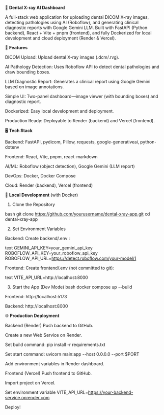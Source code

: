 🦷 **Dental X-ray AI Dashboard**

A full-stack web application for uploading dental DICOM X-ray images, detecting pathologies using AI (Roboflow), and generating clinical diagnostic reports with Google Gemini LLM.
Built with FastAPI (Python backend), React + Vite + pnpm (frontend), and fully Dockerized for local development and cloud deployment (Render & Vercel).

🚀 **Features**

DICOM Upload: Upload dental X-ray images (.dcm/.rvg).

AI Pathology Detection: Uses Roboflow API to detect dental pathologies and draw bounding boxes.

LLM Diagnostic Report: Generates a clinical report using Google Gemini based on image annotations.

Simple UI: Two-panel dashboard—image viewer (with bounding boxes) and diagnostic report.

Dockerized: Easy local development and deployment.

Production Ready: Deployable to Render (backend) and Vercel (frontend).

🖥️ **Tech Stack**

Backend: FastAPI, pydicom, Pillow, requests, google-generativeai, python-dotenv

Frontend: React, Vite, pnpm, react-markdown

AI/ML: Roboflow (object detection), Google Gemini (LLM report)

DevOps: Docker, Docker Compose

Cloud: Render (backend), Vercel (frontend)

🏁 **Local Development** (with Docker)

1. Clone the Repository

bash
git clone https://github.com/yourusername/dental-xray-app.git
cd dental-xray-app

2. Set Environment Variables

Backend:
Create backend/.env :

text
GEMINI_API_KEY=your_gemini_api_key
ROBOFLOW_API_KEY=your_roboflow_api_key
ROBOFLOW_API_URL=https://detect.roboflow.com/your-model/1

Frontend:
Create frontend/.env (not committed to git):

text
VITE_API_URL=http://localhost:8000

3. Start the App (Dev Mode)
bash
docker compose up --build

Frontend: http://localhost:5173

Backend: http://localhost:8000

🌐 **Production Deployment**

Backend (Render)
Push backend to GitHub.

Create a new Web Service on Render.

Set build command: pip install -r requirements.txt

Set start command: uvicorn main:app --host 0.0.0.0 --port $PORT

Add environment variables in Render dashboard.

Frontend (Vercel)
Push frontend to GitHub.

Import project on Vercel.

Set environment variable VITE_API_URL=https://your-backend-service.onrender.com

Deploy!
